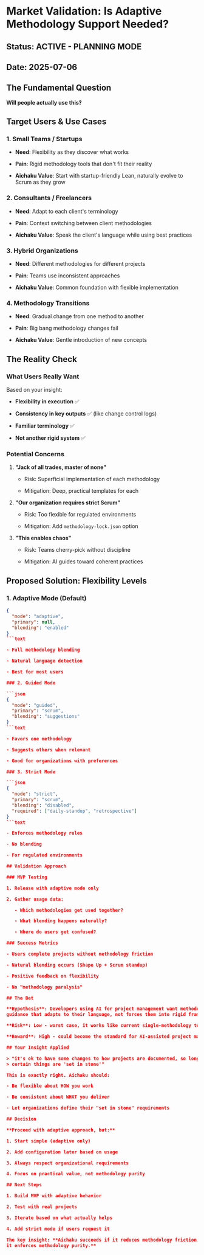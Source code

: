 # Market Validation: Is Adaptive Methodology Support Needed?

## Status: ACTIVE - PLANNING MODE

## Date: 2025-07-06

## The Fundamental Question

**Will people actually use this?**

## Target Users & Use Cases

### 1. Small Teams / Startups

- **Need**: Flexibility as they discover what works

- **Pain**: Rigid methodology tools that don't fit their reality

- **Aichaku Value**: Start with startup-friendly Lean, naturally evolve to Scrum
  as they grow

### 2. Consultants / Freelancers

- **Need**: Adapt to each client's terminology

- **Pain**: Context switching between client methodologies

- **Aichaku Value**: Speak the client's language while using best practices

### 3. Hybrid Organizations

- **Need**: Different methodologies for different projects

- **Pain**: Teams use inconsistent approaches

- **Aichaku Value**: Common foundation with flexible implementation

### 4. Methodology Transitions

- **Need**: Gradual change from one method to another

- **Pain**: Big bang methodology changes fail

- **Aichaku Value**: Gentle introduction of new concepts

## The Reality Check

### What Users Really Want

Based on your insight:

- **Flexibility in execution** ✅

- **Consistency in key outputs** ✅ (like change control logs)

- **Familiar terminology** ✅

- **Not another rigid system** ✅

### Potential Concerns

1. **"Jack of all trades, master of none"**

   - Risk: Superficial implementation of each methodology

   - Mitigation: Deep, practical templates for each

2. **"Our organization requires strict Scrum"**

   - Risk: Too flexible for regulated environments

   - Mitigation: Add `methodology-lock.json` option

3. **"This enables chaos"**

   - Risk: Teams cherry-pick without discipline

   - Mitigation: AI guides toward coherent practices

## Proposed Solution: Flexibility Levels

### 1. Adaptive Mode (Default)

````json
{
  "mode": "adaptive",
  "primary": null,
  "blending": "enabled"
}
```text

- Full methodology blending

- Natural language detection

- Best for most users

### 2. Guided Mode

```json
{
  "mode": "guided",
  "primary": "scrum",
  "blending": "suggestions"
}
```text

- Favors one methodology

- Suggests others when relevant

- Good for organizations with preferences

### 3. Strict Mode

```json
{
  "mode": "strict",
  "primary": "scrum",
  "blending": "disabled",
  "required": ["daily-standup", "retrospective"]
}
```text

- Enforces methodology rules

- No blending

- For regulated environments

## Validation Approach

### MVP Testing

1. Release with adaptive mode only

2. Gather usage data:

   - Which methodologies get used together?

   - What blending happens naturally?

   - Where do users get confused?

### Success Metrics

- Users complete projects without methodology friction

- Natural blending occurs (Shape Up + Scrum standup)

- Positive feedback on flexibility

- No "methodology paralysis"

## The Bet

**Hypothesis**: Developers using AI for project management want methodology
guidance that adapts to their language, not forces them into rigid frameworks.

**Risk**: Low - worst case, it works like current single-methodology tools

**Reward**: High - could become the standard for AI-assisted project management

## Your Insight Applied

> "it's ok to have some changes to how projects are documented, so long as
> certain things are 'set in stone'"

This is exactly right. Aichaku should:

- Be flexible about HOW you work

- Be consistent about WHAT you deliver

- Let organizations define their "set in stone" requirements

## Decision

**Proceed with adaptive approach, but:**

1. Start simple (adaptive only)

2. Add configuration later based on usage

3. Always respect organizational requirements

4. Focus on practical value, not methodology purity

## Next Steps

1. Build MVP with adaptive behavior

2. Test with real projects

3. Iterate based on what actually helps

4. Add strict mode if users request it

The key insight: **Aichaku succeeds if it reduces methodology friction, not if
it enforces methodology purity.**
````
